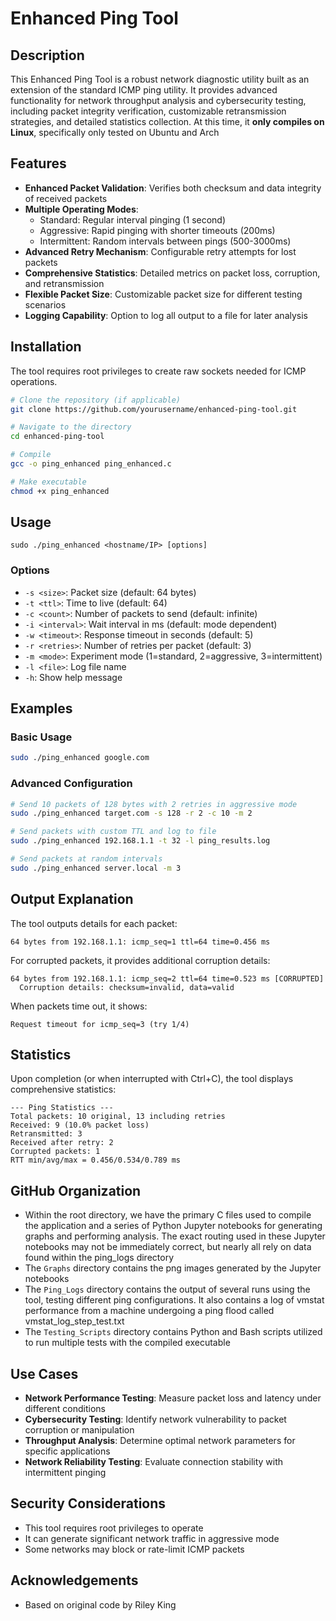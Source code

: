 # Enhanced Ping Tool

## Description
This Enhanced Ping Tool is a robust network diagnostic utility built as an extension of the standard ICMP ping utility. It provides advanced functionality for network throughput analysis and cybersecurity testing, including packet integrity verification, customizable retransmission strategies, and detailed statistics collection. At this time, it **only compiles on Linux**, specifically only tested on Ubuntu and Arch

## Features
- **Enhanced Packet Validation**: Verifies both checksum and data integrity of received packets
- **Multiple Operating Modes**:
  - Standard: Regular interval pinging (1 second)
  - Aggressive: Rapid pinging with shorter timeouts (200ms)
  - Intermittent: Random intervals between pings (500-3000ms)
- **Advanced Retry Mechanism**: Configurable retry attempts for lost packets
- **Comprehensive Statistics**: Detailed metrics on packet loss, corruption, and retransmission
- **Flexible Packet Size**: Customizable packet size for different testing scenarios
- **Logging Capability**: Option to log all output to a file for later analysis

## Installation
The tool requires root privileges to create raw sockets needed for ICMP operations.

```bash
# Clone the repository (if applicable)
git clone https://github.com/yourusername/enhanced-ping-tool.git

# Navigate to the directory
cd enhanced-ping-tool

# Compile
gcc -o ping_enhanced ping_enhanced.c

# Make executable
chmod +x ping_enhanced
```

## Usage
```
sudo ./ping_enhanced <hostname/IP> [options]
```

### Options
- `-s <size>`: Packet size (default: 64 bytes)
- `-t <ttl>`: Time to live (default: 64)
- `-c <count>`: Number of packets to send (default: infinite)
- `-i <interval>`: Wait interval in ms (default: mode dependent)
- `-w <timeout>`: Response timeout in seconds (default: 5)
- `-r <retries>`: Number of retries per packet (default: 3)
- `-m <mode>`: Experiment mode (1=standard, 2=aggressive, 3=intermittent)
- `-l <file>`: Log file name
- `-h`: Show help message

## Examples

### Basic Usage
```bash
sudo ./ping_enhanced google.com
```

### Advanced Configuration
```bash
# Send 10 packets of 128 bytes with 2 retries in aggressive mode
sudo ./ping_enhanced target.com -s 128 -r 2 -c 10 -m 2

# Send packets with custom TTL and log to file
sudo ./ping_enhanced 192.168.1.1 -t 32 -l ping_results.log

# Send packets at random intervals
sudo ./ping_enhanced server.local -m 3
```

## Output Explanation
The tool outputs details for each packet:
```
64 bytes from 192.168.1.1: icmp_seq=1 ttl=64 time=0.456 ms
```

For corrupted packets, it provides additional corruption details:
```
64 bytes from 192.168.1.1: icmp_seq=2 ttl=64 time=0.523 ms [CORRUPTED]
  Corruption details: checksum=invalid, data=valid
```

When packets time out, it shows:
```
Request timeout for icmp_seq=3 (try 1/4)
```

## Statistics
Upon completion (or when interrupted with Ctrl+C), the tool displays comprehensive statistics:
```
--- Ping Statistics ---
Total packets: 10 original, 13 including retries
Received: 9 (10.0% packet loss)
Retransmitted: 3
Received after retry: 2
Corrupted packets: 1
RTT min/avg/max = 0.456/0.534/0.789 ms
```

## GitHub Organization
- Within the root directory, we have the primary C files used to compile the application and a series of Python Jupyter notebooks for generating graphs and performing analysis. The exact routing used in these Jupyter notebooks may not be immediately correct, but nearly all rely on data found within the ping_logs directory
- The `Graphs` directory contains the png images generated by the Jupyter notebooks
- The `Ping_Logs` directory contains the output of several runs using the tool, testing different ping configurations. It also contains a log of vmstat performance from a machine undergoing a ping flood called vmstat_log_step_test.txt
- The `Testing_Scripts` directory contains Python and Bash scripts utilized to run multiple tests with the compiled executable

## Use Cases
- **Network Performance Testing**: Measure packet loss and latency under different conditions
- **Cybersecurity Testing**: Identify network vulnerability to packet corruption or manipulation
- **Throughput Analysis**: Determine optimal network parameters for specific applications
- **Network Reliability Testing**: Evaluate connection stability with intermittent pinging

## Security Considerations
- This tool requires root privileges to operate
- It can generate significant network traffic in aggressive mode
- Some networks may block or rate-limit ICMP packets

## Acknowledgements
- Based on original code by Riley King

